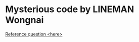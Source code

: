 # Mysterious code by LINEMAN Wongnai

[Reference question \<here\>]('https://github.com/LINEMANWongnai/LINE-MAN-Wongnai-Mysterious-Code?fbclid=IwAR2gwXRbq2LQUHn7qKW3EmuTh2pRlMeSPjhSvy7E4PrhBxIRnrh0cvq1RAI')
